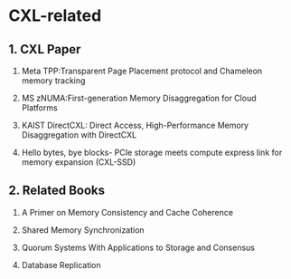 # CXL-related

## 1. CXL Paper

1. Meta TPP:Transparent Page Placement protocol and Chameleon memory tracking 

2. MS zNUMA:First-generation Memory Disaggregation for Cloud Platforms

3. KAIST DirectCXL: Direct Access, High-Performance Memory Disaggregation with DirectCXL

4. Hello bytes, bye blocks- PCIe storage meets compute express link for memory expansion (CXL-SSD)


## 2. Related Books

1. A Primer on Memory Consistency and Cache Coherence

2. Shared Memory Synchronization

3. Quorum Systems With Applications to Storage and Consensus

4. Database Replication

